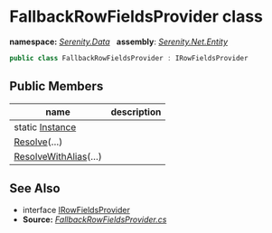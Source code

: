 # FallbackRowFieldsProvider class
**namespace:** *[Serenity.Data](../README.md#serenity.data-namespace)*   **assembly**: *[Serenity.Net.Entity](../README.md)*

```csharp
public class FallbackRowFieldsProvider : IRowFieldsProvider
```

## Public Members

| name | description |
| --- | --- |
| static [Instance](FallbackRowFieldsProvider/Instance.md) |  |
| [Resolve](FallbackRowFieldsProvider/Resolve.md)(…) |  |
| [ResolveWithAlias](FallbackRowFieldsProvider/ResolveWithAlias.md)(…) |  |

## See Also

* interface [IRowFieldsProvider](IRowFieldsProvider.md)
* **Source:** *[FallbackRowFieldsProvider.cs](https://github.com/serenity-is/Serenity/blob/master/src/Serenity.Net.Entity/Row/FallbackRowFieldsProvider.cs)*